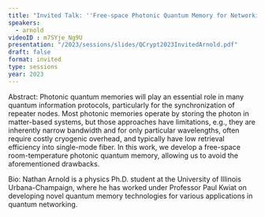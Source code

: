 ```yaml
---
title: "Invited Talk: ''Free-space Photonic Quantum Memory for Networking''"
speakers:
  - arnold
videoID : m7SYje_Ng9U
presentation: "/2023/sessions/slides/QCrypt2023InvitedArnold.pdf"
draft: false
format: invited
type: sessions
year: 2023
---
```

Abstract: Photonic quantum memories will play an essential role in many quantum information protocols, particularly for the synchronization of repeater nodes. Most photonic memories operate by storing the photon in matter-based systems, but those approaches have limitations, e.g., they are inherently narrow bandwidth and for only particular wavelengths, often require costly cryogenic overhead, and typically have low retrieval efficiency into single-mode fiber. In this work, we develop a free-space room-temperature photonic quantum memory, allowing us to avoid the aforementioned drawbacks.

Bio: Nathan Arnold is a physics Ph.D. student at the University of Illinois Urbana-Champaign, where he has worked under Professor Paul Kwiat on developing novel quantum memory technologies for various applications in quantum networking.

<!-- fields to use above: -->
<!-- videoId: "Vfl9pPh6ipI" -->
<!-- presentation: "/2023/sessions/slides/QCrypt2023TutorialYuen.pdf" -->
